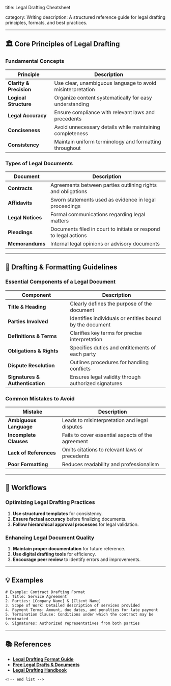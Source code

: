 title: Legal Drafting Cheatsheet

category: Writing
description: A structured reference guide for legal drafting principles, formats, and best practices.

---

## 🏛 **Core Principles of Legal Drafting**

### **Fundamental Concepts**

| Principle                     | Description                                                |
| ----------------------------- | ---------------------------------------------------------- |
| **Clarity & Precision** | Use clear, unambiguous language to avoid misinterpretation |
| **Logical Structure**   | Organize content systematically for easy understanding     |
| **Legal Accuracy**      | Ensure compliance with relevant laws and precedents        |
| **Conciseness**         | Avoid unnecessary details while maintaining completeness   |
| **Consistency**         | Maintain uniform terminology and formatting throughout     |

### **Types of Legal Documents**

| Document                | Description                                                      |
| ----------------------- | ---------------------------------------------------------------- |
| **Contracts**     | Agreements between parties outlining rights and obligations      |
| **Affidavits**    | Sworn statements used as evidence in legal proceedings           |
| **Legal Notices** | Formal communications regarding legal matters                    |
| **Pleadings**     | Documents filed in court to initiate or respond to legal actions |
| **Memorandums**   | Internal legal opinions or advisory documents                    |

---

## 📝 **Drafting & Formatting Guidelines**

### **Essential Components of a Legal Document**

| Component                             | Description                                              |
| ------------------------------------- | -------------------------------------------------------- |
| **Title & Heading**             | Clearly defines the purpose of the document              |
| **Parties Involved**            | Identifies individuals or entities bound by the document |
| **Definitions & Terms**         | Clarifies key terms for precise interpretation           |
| **Obligations & Rights**        | Specifies duties and entitlements of each party          |
| **Dispute Resolution**          | Outlines procedures for handling conflicts               |
| **Signatures & Authentication** | Ensures legal validity through authorized signatures     |

### **Common Mistakes to Avoid**

| Mistake                      | Description                                       |
| ---------------------------- | ------------------------------------------------- |
| **Ambiguous Language** | Leads to misinterpretation and legal disputes     |
| **Incomplete Clauses** | Fails to cover essential aspects of the agreement |
| **Lack of References** | Omits citations to relevant laws or precedents    |
| **Poor Formatting**    | Reduces readability and professionalism           |

---

## 🔄 **Workflows**

### **Optimizing Legal Drafting Practices**

1. **Use structured templates** for consistency.
2. **Ensure factual accuracy** before finalizing documents.
3. **Follow hierarchical approval processes** for legal validation.

### **Enhancing Legal Document Quality**

1. **Maintain proper documentation** for future reference.
2. **Use digital drafting tools** for efficiency.
3. **Encourage peer review** to identify errors and improvements.

---

## 💡 **Examples**

```plaintext
# Example: Contract Drafting Format
1. Title: Service Agreement  
2. Parties: [Company Name] & [Client Name]  
3. Scope of Work: Detailed description of services provided  
4. Payment Terms: Amount, due dates, and penalties for late payment  
5. Termination Clause: Conditions under which the contract may be terminated  
6. Signatures: Authorized representatives from both parties  
```

---

## 📚 **References**

- **[Legal Drafting Format Guide](https://www.toprankers.com/legal-drafting-format)**
- **[Free Legal Drafts &amp; Documents](https://www.ourlegalworld.com/free-legal-drafts-and-documents-india-law-ourlegalworld/)**
- **[Legal Drafting Handbook](https://www.scribd.com/document/341069639/Legal-Drafting)**

```
<!-- end list -->
```
